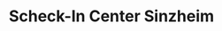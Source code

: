 ---
title: "Scheck-In Center Sinzheim"
url: /sinzheim/scheck-in-center-sinzheim/
shop: Supermarkt
---